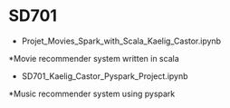 # SD701


- Projet_Movies_Spark_with_Scala_Kaelig_Castor.ipynb

*Movie recommender system written in scala



- SD701_Kaelig_Castor_Pyspark_Project.ipynb

*Music recommender system using pyspark



